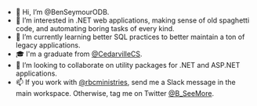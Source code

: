 - 👋 Hi, I’m @BenSeymourODB.
- 👀 I’m interested in .NET web applications, making sense of old spaghetti code, and automating boring tasks of every kind.
- 🌱 I’m currently learning better SQL practices to better maintain a ton of legacy applications.
- 🎓 I'm a graduate from [@CedarvilleCS](https://github.com/CedarvilleCS).
- 💞️ I’m looking to collaborate on utility packages for .NET and ASP.NET applications.
- 📫 If you work with [@rbcministries](https://github.com/rbcministries), send me a Slack message in the main workspace. Otherwise, tag me on Twitter [@B_SeeMore](https://twitter.com/B_SeeMore).

<!---
BenSeymourODB/BenSeymourODB is a ✨ special ✨ repository because its `README.md` (this file) appears on your GitHub profile.
You can click the Preview link to take a look at your changes.
--->
